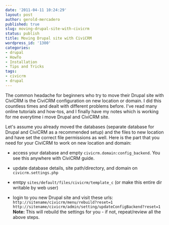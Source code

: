 ```yaml
---
date: '2011-04-11 10:24:29'
layout: post
author: gerold-mercadero
published: true
slug: moving-drupal-site-with-civicrm
status: publish
title: Moving Drupal site with CiviCRM
wordpress_id: '1300'
categories:
- drupal
- HowTo
- Installation
- Tips and Tricks
tags:
- civicrm
- drupal
---
```


The common headache for beginners who try to move their Drupal site with CiviCRM is the CiviCRM configuration on new location or domain.  I did this countless times and dealt with different problems before.  I've read many online tutorials and how-tos, and I finally have my notes which is working for me everytime i move Drupal and CiviCRM site.

Let's assume you already moved the databases (separate database for Drupal and CiviCRM as a recommended setup) and the files to new location and have set the correct file permissions as well.  Here is the part that you need for your CiviCRM to work on new location and domain:



	
  * access your database and empty `civicrm.domain:config_backend`.  You see this anywhere with CiviCRM guide.

	
  * update database details, site path/directory, and domain on `civicrm.settings.php`

	
  * emtpy `sites/default/files/civicrm/template_c` (or make this entire dir writable by web user)

	
  * login to you new Drupal site and visit these urls:
`http://sitename/civicrm/menu/rebuild?reset=1`
	`http://sitename/civicrm/admin/setting/updateConfigBackend?reset=1`
      **Note:** This will rebuild the settings for you - if not, repeat/review all the above steps.

